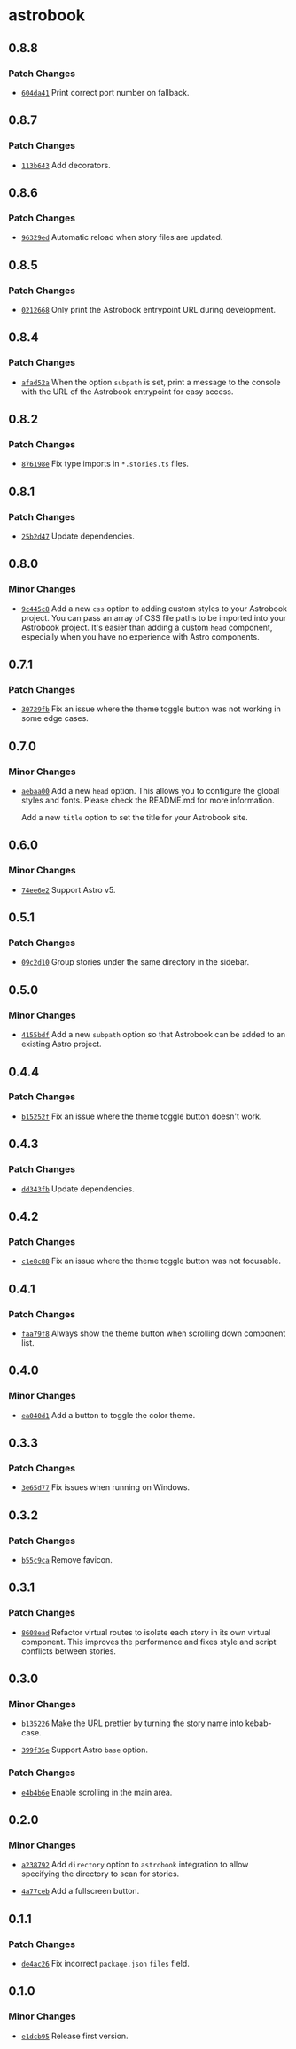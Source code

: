 # astrobook

## 0.8.8

### Patch Changes

- [`604da41`](https://github.com/ocavue/astrobook/commit/604da415cd8fd1c04521efcf5498c6ecbfde82dc) Print correct port number on fallback.

## 0.8.7

### Patch Changes

- [`113b643`](https://github.com/ocavue/astrobook/commit/113b643544e36a70a05c6af91446698d18420d26) Add decorators.

## 0.8.6

### Patch Changes

- [`96329ed`](https://github.com/ocavue/astrobook/commit/96329ed4732b64499c2304499a6a6235e7c2410a) Automatic reload when story files are updated.

## 0.8.5

### Patch Changes

- [`0212668`](https://github.com/ocavue/astrobook/commit/021266830b27ae9c7446143cdf05808e00cf6cd4) Only print the Astrobook entrypoint URL during development.

## 0.8.4

### Patch Changes

- [`afad52a`](https://github.com/ocavue/astrobook/commit/afad52a4887ceb5f8e1833440bfd2e719de930ea) When the option `subpath` is set, print a message to the console with the URL of the Astrobook entrypoint for easy access.

## 0.8.2

### Patch Changes

- [`876198e`](https://github.com/ocavue/astrobook/commit/876198eec5798e03914dfb3e8324b2830523f8e1) Fix type imports in `*.stories.ts` files.

## 0.8.1

### Patch Changes

- [`25b2d47`](https://github.com/ocavue/astrobook/commit/25b2d47dd438aa2af71f1a64b3615620809ae0d4) Update dependencies.

## 0.8.0

### Minor Changes

- [`9c445c8`](https://github.com/ocavue/astrobook/commit/9c445c80f696f565355b71628bcbb1e0c6353c26) Add a new `css` option to adding custom styles to your Astrobook project. You
  can pass an array of CSS file paths to be imported into your Astrobook project.
  It's easier than adding a custom `head` component, especially when you have no
  experience with Astro components.

## 0.7.1

### Patch Changes

- [`30729fb`](https://github.com/ocavue/astrobook/commit/30729fb316ba42ee22e2167e9226a3b812a5ad6b) Fix an issue where the theme toggle button was not working in some edge cases.

## 0.7.0

### Minor Changes

- [`aebaa00`](https://github.com/ocavue/astrobook/commit/aebaa0090f9d8f73f1ed374eaa5cfd3e451641a0) Add a new `head` option. This allows you to configure the global styles and fonts. Please check the README.md for more information.

  Add a new `title` option to set the title for your Astrobook site.

## 0.6.0

### Minor Changes

- [`74ee6e2`](https://github.com/ocavue/astrobook/commit/74ee6e2690146b6e39ddfa12a13d5115c4387fb9) Support Astro v5.

## 0.5.1

### Patch Changes

- [`09c2d10`](https://github.com/ocavue/astrobook/commit/09c2d1029b94c2558fe9210b16059db7da7211cc) Group stories under the same directory in the sidebar.

## 0.5.0

### Minor Changes

- [`4155bdf`](https://github.com/ocavue/astrobook/commit/4155bdf838ee0c1382407cefbc546c5250aab13f) Add a new `subpath` option so that Astrobook can be added to an existing Astro project.

## 0.4.4

### Patch Changes

- [`b15252f`](https://github.com/ocavue/astrobook/commit/b15252fecd4965ae2a3f0f6fe0dea20ae346c58d) Fix an issue where the theme toggle button doesn't work.

## 0.4.3

### Patch Changes

- [`dd343fb`](https://github.com/ocavue/astrobook/commit/dd343fba02ec12026192812f6c25940e9c360692) Update dependencies.

## 0.4.2

### Patch Changes

- [`c1e8c88`](https://github.com/ocavue/astrobook/commit/c1e8c88671e2472c227495abaa7633ae082fea7f) Fix an issue where the theme toggle button was not focusable.

## 0.4.1

### Patch Changes

- [`faa79f8`](https://github.com/ocavue/astrobook/commit/faa79f821ff63ee433f28aecd5fa261358d44c5a) Always show the theme button when scrolling down component list.

## 0.4.0

### Minor Changes

- [`ea040d1`](https://github.com/ocavue/astrobook/commit/ea040d14585193f24ec50b89073bc18dc1837658) Add a button to toggle the color theme.

## 0.3.3

### Patch Changes

- [`3e65d77`](https://github.com/ocavue/astrobook/commit/3e65d77a447ccffb9979d320ce97531a510807e9) Fix issues when running on Windows.

## 0.3.2

### Patch Changes

- [`b55c9ca`](https://github.com/ocavue/astrobook/commit/b55c9caf38b5eb57572bc088f074c3d17d714b2e) Remove favicon.

## 0.3.1

### Patch Changes

- [`8608ead`](https://github.com/ocavue/astrobook/commit/8608eadfe132d1470c2b592a7428ef9997de8c22) Refactor virtual routes to isolate each story in its own virtual component. This improves the performance and fixes style and script conflicts between stories.

## 0.3.0

### Minor Changes

- [`b135226`](https://github.com/ocavue/astrobook/commit/b13522691dde443facf567c889ecf512dfb18ed4) Make the URL prettier by turning the story name into kebab-case.

- [`399f35e`](https://github.com/ocavue/astrobook/commit/399f35e4301319053aaa983534509ea78d10f856) Support Astro `base` option.

### Patch Changes

- [`e4b4b6e`](https://github.com/ocavue/astrobook/commit/e4b4b6e9151d3565574637e5dbf0d04227746adc) Enable scrolling in the main area.

## 0.2.0

### Minor Changes

- [`a238792`](https://github.com/ocavue/astrobook/commit/a2387928b822f1ed8c0ec5cf5ba9d9ce61bbd3f1) Add `directory` option to `astrobook` integration to allow specifying the directory to scan for stories.

- [`4a77ceb`](https://github.com/ocavue/astrobook/commit/4a77ceb75bc42f05c8474b9af47800da2c34b7b5) Add a fullscreen button.

## 0.1.1

### Patch Changes

- [`de4ac26`](https://github.com/ocavue/astrobook/commit/de4ac26393aeaccfdd154ca47e7b828fdeedff6d) Fix incorrect `package.json` `files` field.

## 0.1.0

### Minor Changes

- [`e1dcb95`](https://github.com/ocavue/astrobook/commit/e1dcb95c5e66c049c6cb94367d4ba09429635a30) Release first version.
